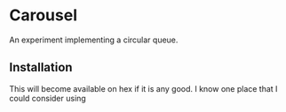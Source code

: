 # Carousel

An experiment implementing a circular queue.

## Installation

This will become available on hex if it is any good. I know one place that I could consider using
